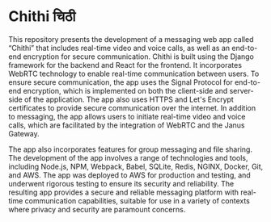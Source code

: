 # Chithi चिठी

This repository presents the development of a messaging web app called “Chithi” that includes real-time video and voice calls, as well as an end-to-end encryption for secure communication. Chithi is built using the Django framework for the backend and React for the frontend. It incorporates WebRTC technology to enable real-time communication between users. To ensure secure communication, the app uses the Signal Protocol for end-to-end encryption, which is implemented on both the client-side and server-side of the application. The app also uses HTTPS and Let's Encrypt certificates to provide secure communication over the internet. In addition to messaging, the app allows users to initiate real-time video and voice calls, which are facilitated by the integration of WebRTC and the Janus Gateway. 

The app also incorporates features for group messaging and file sharing. The development of the app involves a range of technologies and tools, including Node.js, NPM, Webpack, Babel, SQLite, Redis, NGINX, Docker, Git, and AWS. The app was deployed to AWS for production and testing, and underwent rigorous testing to ensure its security and reliability. The resulting app provides a secure and reliable messaging platform with real-time communication capabilities, suitable for use in a variety of contexts where privacy and security are paramount concerns.
